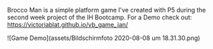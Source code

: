 Brocco Man is a simple platform game I've created with P5 during the second week project of the IH Bootcamp. 
For a Demo check out: https://victoriablat.github.io/vb_game_jan/

![Game Demo](assets/Bildschirmfoto 2020-08-08 um 18.31.30.png)

